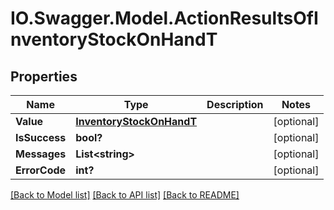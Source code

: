 # IO.Swagger.Model.ActionResultsOfInventoryStockOnHandT
## Properties

Name | Type | Description | Notes
------------ | ------------- | ------------- | -------------
**Value** | [**InventoryStockOnHandT**](InventoryStockOnHandT.md) |  | [optional] 
**IsSuccess** | **bool?** |  | [optional] 
**Messages** | **List&lt;string&gt;** |  | [optional] 
**ErrorCode** | **int?** |  | [optional] 

[[Back to Model list]](../README.md#documentation-for-models) [[Back to API list]](../README.md#documentation-for-api-endpoints) [[Back to README]](../README.md)

